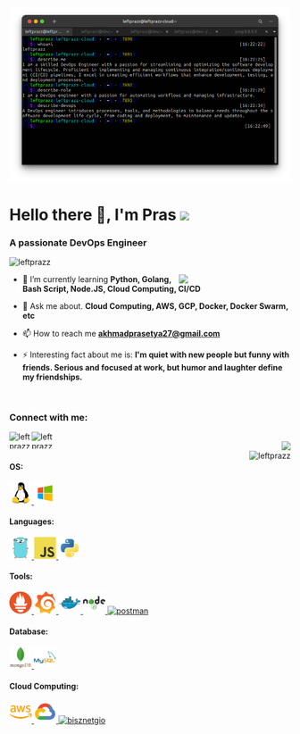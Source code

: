 [![MasterHead](./.img/header.png)](#)

<h1 align="left">Hello there 👋, I'm Pras <img src="https://media.giphy.com/media/12oufCB0MyZ1Go/giphy.gif" width="45"></h1>
<h3 align="left">A passionate DevOps Engineer</h3>
<p align="left"> <img src="https://komarev.com/ghpvc/?username=leftprazz&label=Profile%20views&color=0e75b6&style=flat" alt="leftprazz" /> </p>

<img align='right' src="https://media.giphy.com/media/M9gbBd9nbDrOTu1Mqx/giphy.gif" width="200">

- 🌱 I’m currently learning **Python, Golang, Bash Script, Node.JS, Cloud Computing, CI/CD**

- 💬 Ask me about. **Cloud Computing, AWS, GCP, Docker, Docker Swarm, etc**

- 📫 How to reach me **akhmadprasetya27@gmail.com**

- ⚡ Interesting fact about me is: **I'm quiet with new people but funny with friends. Serious and focused at work, but humor and laughter define my friendships.**
<br>
<h3 align="left">Connect with me:</h3>
<p align="left">
<a href="https://www.linkedin.com/in/akhmadprasetya27/" target="blank"><img align="left" src="https://raw.githubusercontent.com/rahuldkjain/github-profile-readme-generator/master/src/images/icons/Social/linked-in-alt.svg" alt="leftprazz" height="30" width="40" /></a>
<a href="https://instagram.com/leftprazz" target="blank"><img align="left" src="https://raw.githubusercontent.com/rahuldkjain/github-profile-readme-generator/master/src/images/icons/Social/instagram.svg" alt="leftprazz" height="30" width="40" /></a>
</p>
<br>
<img align='right' height="50%" width="auto" src ="https://github-readme-streak-stats.herokuapp.com?user=leftprazz&theme=darcula&hide_border=true&background=FFFFFF00">
<br>
<img align="right" height="50%" width="auto" src="https://github-readme-stats-eight-theta.vercel.app/api?username=leftprazz&show_icons=true&title_color=fff&icon_color=79ff97&text_color=9f9f9f&bg_color=151515&count_private=true&include_all_commits=true" alt="leftprazz" />

<h4 align="left">OS:</h4>
<p align="left">
    <a href="https://www.linux.org/" target="_blank" rel="noreferrer">
        <img src="https://raw.githubusercontent.com/devicons/devicon/master/icons/linux/linux-original.svg" alt="linux" width="40" height="40"/>
    </a>
    <a href="https://www.microsoft.com/en-us/windows?r=1" target="_blank" rel="noreferrer">
        <img src="./.img/icon/windows.png" alt="windows" width="40" height="40"/>
    </a>
</p>

<h4 align="left">Languages:</h4>
<p align="left">
    <a href="https://golang.org" target="_blank" rel="noreferrer">
        <img src="https://raw.githubusercontent.com/devicons/devicon/master/icons/go/go-original.svg" alt="go" width="40" height="40"/>
    </a>
    <a href="https://www.javascript.com/" target="_blank" rel="noreferrer">
        <img src="https://raw.githubusercontent.com/devicons/devicon/master/icons/javascript/javascript-original.svg" alt="js" width="40" height="40"/>
    </a>
    <a href="https://www.python.org/" target="_blank" rel="noreferrer">
        <img src="https://raw.githubusercontent.com/devicons/devicon/master/icons/python/python-original.svg" alt="py" width="40" height="40"/>
    </a>
</p>

<h4 align="left">Tools:</h4>
<p align="left">
    <a href="https://prometheus.io/" target="_blank" rel="noreferrer">
        <img src="https://raw.githubusercontent.com/devicons/devicon/master/icons/prometheus/prometheus-original.svg" alt="prometheus" width="40" height="40"/>
    </a>
    <a href="https://grafana.com/" target="_blank" rel="noreferrer">
        <img src="https://raw.githubusercontent.com/devicons/devicon/master/icons/grafana/grafana-original.svg" alt="grafana" width="40" height="40"/>
    </a>
    <a href="https://www.docker.com/" target="_blank" rel="noreferrer">
        <img src="https://raw.githubusercontent.com/devicons/devicon/master/icons/docker/docker-original.svg" alt="docker" width="40" height="40"/>
    </a>
    <a href="https://nodejs.org" target="_blank" rel="noreferrer">
        <img src="https://raw.githubusercontent.com/devicons/devicon/master/icons/nodejs/nodejs-original-wordmark.svg" alt="nodejs" width="40" height="40"/>
    </a>
    <a href="https://postman.com" target="_blank" rel="noreferrer">
        <img src="https://www.vectorlogo.zone/logos/getpostman/getpostman-icon.svg" alt="postman" width="40" height="40"/>
    </a>
</p>

<h4 align="left">Database:</h4>
<p align="left">
    <a href="https://www.mongodb.com/" target="_blank" rel="noreferrer">
        <img src="https://raw.githubusercontent.com/devicons/devicon/master/icons/mongodb/mongodb-original-wordmark.svg" alt="mongodb" width="40" height="40"/>
    </a>
    <a href="https://www.mysql.com/" target="_blank" rel="noreferrer">
        <img src="https://raw.githubusercontent.com/devicons/devicon/master/icons/mysql/mysql-original-wordmark.svg" alt="mysql" width="40" height="40"/>
    </a>
</p>

<h4 align="left">Cloud Computing:</h4>
<p align="left">
    <a href="https://aws.amazon.com/" target="_blank" rel="noreferrer">
        <img src="https://raw.githubusercontent.com/devicons/devicon/master/icons/amazonwebservices/amazonwebservices-plain-wordmark.svg" alt="aws" width="40" height="40"/>
    </a>
    <a href="https://cloud.google.com/" target="_blank" rel="noreferrer">
        <img src="https://raw.githubusercontent.com/devicons/devicon/master/icons/googlecloud/googlecloud-original.svg" alt="gcp" width="40" height="40"/>
    </a>
    <a href="https://www.biznetgio.com/" target="_blank" rel="noreferrer">
        <img src="https://www.biznetnetworks.com/assets/list-logo/logo-vertical/biznet-giocloud-vertical-logo.png" alt="bisznetgio" width="40" height="40"/>
    </a>
</p>



